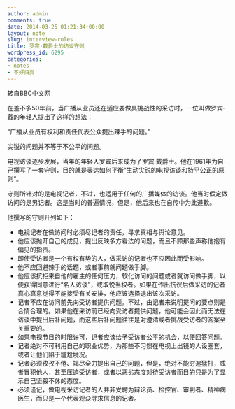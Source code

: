 ```yaml
---
author: admin
comments: true
date: 2014-03-25 01:21:34+00:00
layout: note
slug: interview-rules
title: 罗宾·戴爵士的访谈守则
wordpress_id: 6295
categories:
- notes
- 不好归类
---
```


转自BBC中文网

在差不多50年前，当广播从业员还在适应要做具挑战性的采访时，一位叫做罗宾·戴的年轻人提出了这样的想法：

“广播从业员有权利和责任代表公众提出辣手的问题。”

尖锐的问题并不等于不公平的问题。

电视访谈逐步发展，当年的年轻人罗宾后来成为了罗宾·戴爵士。他在1961年为自己撰写了一套守则，目的就是表达如何平衡“生动尖锐的电视访谈和持平公正的原则”。

守则所针对的是电视记者，不过，也适用于任何的广播媒体的访谈。他当时假定做访问的是男记者。这是当时的普遍情况，但是，他后来也在自传中为此道歉。

他撰写的守则开列如下：

   * 电视记者在做访问时必须尽记者的责任，寻求真相与舆论意见。
   * 他应该抛开自己的成见，提出反映多方看法的问题，而且不顾那些声称他抱有偏见的指责。
   * 即使受访者是一个有权有势的人，做采访的记者也不应因此而受影响。
   * 他不应回避辣手的话题，或者事前就问题做手脚。
   * 他应该抗拒来自他的雇主的任何压力，软化访问的问题或者就访问做手脚，以便获得同意进行“名人访谈”，或取悦当权者。如果在作出抗议后做采访的记者真心真意觉得不能接受有关安排，他应该选择退出该次采访。
   * 记者不应在访问前先向受访者提供问题。不过，由记者来说明提问的要点则是合情合理的。如果他在采访前已经向受访者提供问题，他可能会因此而无法在访谈中提出后补问题，而这些后补问题往往是对澄清或者挑战受访者的答案至关重要的。
   * 如果电视节目的时限许可，记者应该给予受访者公平的机会，以便回答问题。
   * 记者绝对不可利用自己的职业优势，为那些不习惯在电视上出镜的人设圈套，或者让他们陷于尴尬境况。
   * 记者必须孜孜不倦、竭尽全力提出自己的问题，但是，绝对不能穷追猛打，或者冒犯他人，甚至压迫受访者，或者以恶劣态度对待受访者而目的只是为了显示自己坚毅不休的态度。
   * 必须谨记，做电视采访记者的人并非受聘为辩论员、检控官、审判者、精神病医生，而只是一个代表观众寻求信息的记者。

